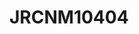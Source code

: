<a name="material" />

# JRCNM10404
<script type="application/ld+json">
  {
    "@context": "https://schema.org/",
    "@type": "ChemicalSubstance",
    "http://purl.org/dc/terms/conformsTo":
      {
        "@type": "CreativeWork",
        "@id": "https://bioschemas.org/profiles/ChemicalSubstance/0.4-RELEASE/"
      },
    "@id": "https://egonw.github.io/nanowiki/nanowiki387.html#material",
    "name": "JRCNM10404",
    "sameAs: "http://127.0.0.1/mediawiki/index.php/Special:URIResolver/JRCNM10404"
  }
</script>

